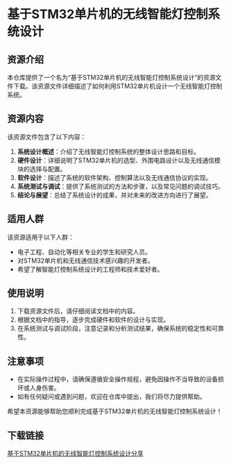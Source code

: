 # 基于STM32单片机的无线智能灯控制系统设计

## 资源介绍

本仓库提供了一个名为“基于STM32单片机的无线智能灯控制系统设计”的资源文件下载。该资源文件详细描述了如何利用STM32单片机设计一个无线智能灯控制系统。

## 资源内容

该资源文件包含了以下内容：

1. **系统设计概述**：介绍了无线智能灯控制系统的整体设计思路和目标。
2. **硬件设计**：详细说明了STM32单片机的选型、外围电路设计以及无线通信模块的选择与配置。
3. **软件设计**：描述了系统的软件架构、控制算法以及无线通信协议的实现。
4. **系统测试与调试**：提供了系统测试的方法和步骤，以及常见问题的调试技巧。
5. **结论与展望**：总结了系统设计的成果，并对未来的改进方向进行了展望。

## 适用人群

该资源适用于以下人群：

- 电子工程、自动化等相关专业的学生和研究人员。
- 对STM32单片机和无线通信技术感兴趣的开发者。
- 希望了解智能灯控制系统设计的工程师和技术爱好者。

## 使用说明

1. 下载资源文件后，请仔细阅读文档中的内容。
2. 根据文档中的指导，逐步完成硬件和软件的设计与实现。
3. 在系统测试与调试阶段，注意记录和分析测试结果，确保系统的稳定性和可靠性。

## 注意事项

- 在实际操作过程中，请确保遵循安全操作规程，避免因操作不当导致的设备损坏或人身伤害。
- 如有任何疑问或遇到问题，欢迎在仓库中提出，我们将尽力提供帮助。

希望本资源能够帮助您顺利完成基于STM32单片机的无线智能灯控制系统设计！

## 下载链接

[基于STM32单片机的无线智能灯控制系统设计分享](https://pan.quark.cn/s/618ff582928a)